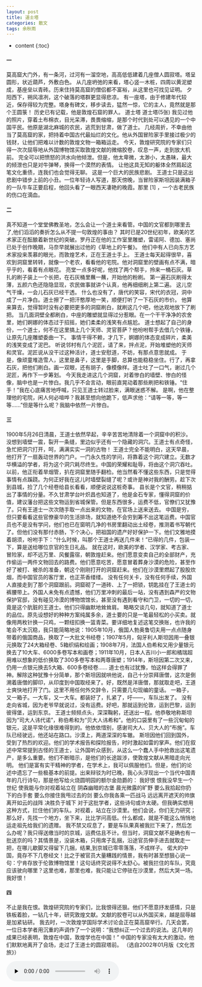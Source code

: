 ```yaml
---
layout: post
title: 道士塔
categories: 散文
tags: 余秋雨
---
```


* content
{:toc}




#### 一

莫高窟大门外，有一条河，过河有一溜空地，高高低低建着几座僧人圆寂塔。塔呈圆形，状近葫芦，外敷白色。
从几座坍弛的来看，塔心竖一木桩，四周以黄泥塑成，基座垒以青砖。历来住持莫高窟的僧侣都不富裕，从这里也可找见证明。
夕阳西下，朔风凛冽，这个破落的塔群更显得悲凉。
有一座塔，由于修建年代较近，保存得较为完整。塔身有碑文，移步读去，猛然一惊，它的主人，竟然就是那个王圆箓！
历史已有记载，他是敦煌石窟的罪人。
道士塔
道士塔(5张)
我见过他的照片，穿着土布棉衣，目光呆滞，畏畏缩缩，是那个时代到处可以遇见的一个中国平民。他原是湖北麻城的农民，逃荒到甘肃，做了道士。
几经周折，不幸由他当了莫高窟的家，把持着中国古代最灿烂的文化。他从外国冒险家手里接过极少的钱财，让他们把难以计数的敦煌文物一箱箱运走。
今天，敦煌研究院的专家们只得一次次屈辱地从外国博物馆买取敦煌文献的微缩胶卷，叹息一声，走到放大机前。
完全可以把愤怒的洪水向他倾泄。但是，他太卑微，太渺小，太愚昧，最大的倾泄也只是对牛弹琴，换得一个漠然的表情。
让他这具无知的躯体全然肩起这笔文化重债，连我们也会觉得无聊。
这是一个巨大的民族悲剧。
王道士只是这出悲剧中错步上前的小丑。一位年轻诗人写道，那天傍晚，当冒险家斯坦因装满箱子的一队牛车正要启程，他回头看了一眼西天凄艳的晚霞。那里 [1]  ，一个古老民族的伤口在滴血。
#### 二
真不知道一个堂堂佛教圣地，怎么会让一个道士来看管。中国的文官都到哪里去了,他们滔滔的奏折怎么从不提一句敦煌的事由？
其时已是20世纪初年，欧美的艺术家正在酝酿着新世纪的突破。罗丹正在他的工作室里雕塑，雷诺阿、德加、塞尚已处于创作晚期，马奈早就展出过他的《草地上的午餐》。 他们中有人已向东方艺术家投来羡慕的眼光，而敦煌艺术，正在王道士手上。
王道士每天起得很早，喜欢到洞窟里转转，就像一个老农，看看他的宅院。他对洞窟里的壁画有点不满，暗乎乎的，看着有点眼花。
亮堂一点多好呢，他找了两个帮手，拎来一桶石灰。草扎的刷子装上一个长把，在石灰桶里蘸一蘸，开始他的粉刷。
第一遍石灰刷得太薄，五颜六色还隐隐显现，农民做事就讲个认真，他再细细刷上第二遍。
这儿空气干燥，一会儿石灰已经干透。
什么也没有了，唐代的笑容，宋代的衣冠，洞中成了一片净白。道士擦了一把汗憨厚地一笑，顺便打听了一下石灰的市价。
他算来算去，觉得暂时没有必要把更多的洞窟刷白，就刷这几个吧，他达观地放下了刷把。
当几面洞壁全都刷白，中座的雕塑就显得过分惹眼。在一个干干净净的农舍里，她们婀娜的体态过于招摇，她们柔柔的浅笑有点尴尬。
道士想起了自己的身份，一个道士，何不在这里搞上几个天师、灵官菩萨？他吩咐帮手去借几个铁锤，让原先几座雕塑委曲一下。
事情干得不赖，才几下，婀娜的体态变成碎片，柔美的浅笑变成了泥巴。
听说邻村有几个泥匠，请了来，拌点泥，开始堆塑他的天师和灵官。泥匠说从没干过这种活计，道士安慰道，不妨，有那点意思就成。
于是，像顽童堆造雪人，这里是鼻子，这里是手脚，总算也能稳稳坐住。行了，再拿石灰，把他们刷白。画一双眼，还有胡子，像模像样。道士吐了一口气，谢过几个泥匠，再作下一步筹划。
今天我走进这几个洞窟，对着惨白的墙壁、惨白的怪像，脑中也是一片惨白。我几乎不会言动，眼前直晃动着那些刷把和铁锤。“住手！”我在心底痛苦地呼喊，只见王道士转过脸来，满眼迷惑不解。
是啊，他在整理他的宅院，闲人何必喧哗？我甚至想向他跪下，低声求他：“请等一等，等一等......”但是等什么呢？我脑中依然一片惨白。
#### 三
1900年5月26日清晨，王道士依然早起，辛辛苦苦地清除着一个洞窟中的积沙。没想到墙壁一震，裂开一条缝，里边似乎还有一个隐藏的洞穴。王道士有点奇怪，急忙把洞穴打开，呵，满满实实一洞的古物！
王道士完全不能明白，这天早晨，他打开了一扇轰动世界的门户。一门永久性的学问，将靠着这个洞穴建立。无数才华横溢的学者，将为这个洞穴耗尽终生。中国的荣耀和耻辱，将由这个洞穴吞吐。
以前，他正衔着旱烟管，扒在洞窟里随手翻检。他当然看不懂这些东西，只是觉得事情有点蹊跷。为何正好我在这儿时墙壁裂缝了呢？或许是神对我的酬劳。趁下次到县城，捡了几个经卷给县长看看，顺便说说这桩奇事。
县长是个文官，稍稍掂出了事情的分量。不久甘肃学台叶炽昌也知道了，他是金石专家，懂得洞窟的价值，建议藩台把这些文物运到省城保管。但是东西很多，运费不低，官僚们又犹豫了。只有王道士一次次随手取一点出来的文物，在官场上送来送去。
中国是穷，但只要看看这些官僚豪华的生活排场，就知道绝不会穷到筹不出这笔运费。中国官员也不是没有学问，他们也已在窗明几净的书房里翻动出土经卷，推测着书写朝代了。但他们没有那付赤肠，下个决心，把祖国的遗产好好保护一下。他们文雅地摸着胡须，吩咐手下：“什么时候，叫那个王道士再送几件来！”已得的几件，包装一下，算是送给哪位京官的生日礼品。
就在这时，欧美的学者、汉学家、考古家、冒险家，却不远万里、风餐露宿，朝敦煌赶来。他们愿意变卖自己的全部财产，充作偷运一两件文物回去的路费。他们愿意吃苦，愿意冒着葬身沙漠的危险，甚至作好了被打、被杀的准备，朝这个刚刚打开的洞窟赶来。他们在沙漠里燃起了股股炊烟，而中国官员的客厅里，也正茶香缕缕。
没有任何关卡，没有任何手续，外国人直接走到了那个洞窟跟前。洞窟砌了一道砖、上了一把锁，钥匙挂在了王道士的裤腰带上。外国人未免有点遗憾，他们万里冲刺的最后一站，没有遇到森严的文物保护官邸，没有碰见冷漠的博物馆馆长，甚至没有遇到看守和门卫，一切的一切，竟是这个肮脏的王道士。他们只得幽默地耸耸肩。
略略交谈几句，就知道了道士的品位。原先设想好的种种方案纯属多余，道士要的只是一笔最轻松的小买卖。就像用两枚针换一只鸡，一颗纽扣换一篮青菜。要详细地复述这笔交换账，也许我的笔会不太沉稳，我只能简略地说：1905年10月，俄国人勃奥鲁切夫用一点点随身带着的俄国商品，换取了一大批文书经卷；1907年5月，匈牙利人斯坦因用一叠银元换取了24大箱经卷、5箱织绢和绘画；1908年7月，法国人伯希和又用少量银元换去了10大车、6000多卷写本和画卷；1911年10月，日本人吉川小一郎和橘瑞超用难以想象的低价换取了300多卷写本和两尊唐塑；1914年，斯坦因第二次又来，仍用一点银元换去5大箱、600多卷经卷......
道士也有过犹豫，怕这样会得罪了神。解除这种犹豫十分简单，那个斯坦因就哄他说，自己十分崇拜唐僧，这次是倒溯着唐僧的脚印，从印度到中国取经来了。好，既然是洋唐僧，那就取走吧，王道士爽快地打开了门。这里不用任何外交辞令，只需要几句现编的童话。
一箱子，又一箱子。一大车，又一大车。都装好了，扎紧了，吁——，车队出发了。
没有走向省城，因为老爷早就说过，没有运费。好吧，那就运到伦敦，运到巴黎，运到彼得堡，运到东京。
王道士频频点头，深深鞠躬，还送出一程。他恭敬地称斯坦因为“司大人讳代诺”，称伯希和为“贝大人讳希和”。他的口袋里有了一些沉甸甸的银元，这是平常化缘很难得到的。他依依惜别，感谢司大人、贝大人的“布施”。车队已经驶远，他还站在路口。沙漠上，两道深深的车辙。
斯坦因他们回到国外，受到了热烈的欢迎。他们的学术报告和探险报告，时时激起如雷的掌声。他们在叙述中常常提到古怪的王道士，让外国听众感到，从这么一个蠢人手中抢救出这笔遗产，是多么重要。他们不断暗示，是他们的长途跋涉，使敦煌文献从黑暗走向光明。
他们是富有实干精神的学者，在学术上，我可以佩服他们。但是，他们的论述中遗忘了一些极基本的前提。出来辩驳为时已晚，我心头浮现出一个当代中国青年的几行诗句，那是他写给火烧圆明园的额尔金勋爵的：
我好恨
恨我没早生一个世纪
使我能与你对视着站立在
阴森幽暗的古堡
晨光微露的旷野
要么我拾起你扔下的白手套
要么你接住我甩过去的剑
要么你我各乘一匹战马
远远离开遮天的帅旗
离开如云的战阵
决胜负于城下
对于这批学者，这些诗句或许太硬。但我确实想用这种方式，拦住他们的车队。对视着，站立在沙漠里。他们会说，你们无力研究；那么好，先找一个地方，坐下来，比比学问高低。什么都成，就是不能这么悄悄地运走祖先给我们的遗赠。
我不禁又叹息了，要是车队果真被我拦下来了，然后怎么办呢？我只得送缴当时的京城，运费估且不计。但当时，洞窟文献不是确也有一批送京的吗？其情景是，没装木箱，只用席子乱捆，沿途官员伸手进去就取走一把，在哪儿歇脚又得留下几捆，结果,到京城已零零落落，不成样子。
偌大的中国，竟存不下几卷经文！比之于被官员大量糟践的情景，我有时甚至想狠心说一句：宁肯存放于伦敦博物馆里！这句话终究说得不太舒心。被我拦住的车队，究竟应该驶向哪里？这里也难，那里也难，我只能让它停驻在沙漠里，然后大哭一场。
我好恨！
#### 四
不止是我在恨。敦煌研究院的专家们，比我恨得还狠。他们不愿意抒发感情，只是铁板着脸，一钻几十年，研究敦煌文献。文献的胶卷可以从外国买来，越是屈辱越是加紧钻研。
我去时，一次敦煌学国际学术讨论会正在莫高窟举行。几天会罢，一位日本学者用沉重的声调作了一个说明：“我想纠正一个过去的说法。这几年的成果已经表明，敦煌在中国，敦煌学也在中国！”
中国的专家没有太大的激动，他们默默地离开了会场，走过了王道士的圆寂塔前。
（选自2002年01月版《文化苦旅》）



<audio id="audio" controls="" preload="none">
<source id="mp3" src="https://www.conceptenglish.cn/x/YQY/道士塔1.mp3">
<source id="mp3" src="https://www.conceptenglish.cn/x/YQY/道士塔2.mp3">
<source id="mp3" src="https://www.conceptenglish.cn/x/YQY/道士塔3.mp3">
<source id="mp3" src="https://www.conceptenglish.cn/x/YQY/道士塔4.mp3">
<source id="mp3" src="https://www.conceptenglish.cn/x/YQY/道士塔5.mp3">
<source id="mp3" src="https://www.conceptenglish.cn/x/YQY/道士塔6.mp3">
</audio>
